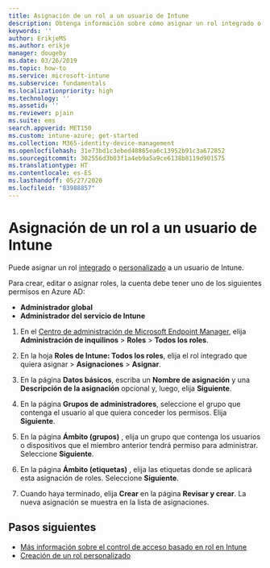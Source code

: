 ```yaml
---
title: Asignación de un rol a un usuario de Intune
description: Obtenga información sobre cómo asignar un rol integrado o personalizado a un usuario de Microsoft Intune.
keywords: ''
author: ErikjeMS
ms.author: erikje
manager: dougeby
ms.date: 03/26/2019
ms.topic: how-to
ms.service: microsoft-intune
ms.subservice: fundamentals
ms.localizationpriority: high
ms.technology: ''
ms.assetid: ''
ms.reviewer: pjain
ms.suite: ems
search.appverid: MET150
ms.custom: intune-azure; get-started
ms.collection: M365-identity-device-management
ms.openlocfilehash: 31e73bd1c3ebed40865ea6c13952b91c3a672852
ms.sourcegitcommit: 302556d3b03f1a4eb9a5a9ce6138b8119d901575
ms.translationtype: HT
ms.contentlocale: es-ES
ms.lasthandoff: 05/27/2020
ms.locfileid: "83988857"
---
```

# <a name="assign-a-role-to-an-intune-user"></a>Asignación de un rol a un usuario de Intune

Puede asignar un rol [integrado](role-based-access-control.md#built-in-roles) o [personalizado](create-custom-role.md) a un usuario de Intune.

Para crear, editar o asignar roles, la cuenta debe tener uno de los siguientes permisos en Azure AD:
- **Administrador global**
- **Administrador del servicio de Intune**

1. En el [Centro de administración de Microsoft Endpoint Manager](https://go.microsoft.com/fwlink/?linkid=2109431), elija **Administración de inquilinos** > **Roles** > **Todos los roles**.

2. En la hoja **Roles de Intune: Todos los roles**, elija el rol integrado que quiera asignar > **Asignaciones** > **Asignar**.

5. En la página **Datos básicos**, escriba un **Nombre de asignación** y una **Descripción de la asignación** opcional y, luego, elija **Siguiente**.

6. En la página **Grupos de administradores**, seleccione el grupo que contenga el usuario al que quiera conceder los permisos. Elija **Siguiente**.

7. En la página **Ámbito (grupos)** , elija un grupo que contenga los usuarios o dispositivos que el miembro anterior tendrá permiso para administrar. Seleccione **Siguiente**.

8. En la página **Ámbito (etiquetas)** , elija las etiquetas donde se aplicará esta asignación de roles. Seleccione **Siguiente**.

9. Cuando haya terminado, elija **Crear** en la página **Revisar y crear**. La nueva asignación se muestra en la lista de asignaciones.

## <a name="next-steps"></a>Pasos siguientes
- [Más información sobre el control de acceso basado en rol en Intune](role-based-access-control.md)
- [Creación de un rol personalizado](create-custom-role.md)


